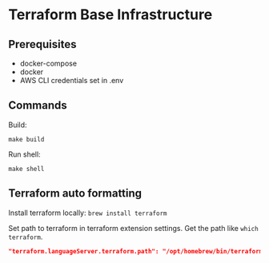 # Terraform Base Infrastructure

## Prerequisites

- docker-compose
- docker
- AWS CLI credentials set in .env

## Commands

Build:

```
make build
```

Run shell:
```
make shell
```

## Terraform auto formatting

Install terraform locally:
`brew install terraform`

Set path to terraform in terraform extension settings. Get the path like `which terraform`.

```json
"terraform.languageServer.terraform.path": "/opt/homebrew/bin/terraform"
```
```